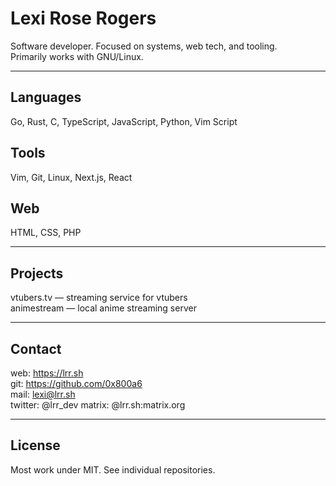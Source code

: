 Lexi Rose Rogers
================

Software developer. Focused on systems, web tech, and tooling.  
Primarily works with GNU/Linux.

---

Languages
----------
Go, Rust, C, TypeScript, JavaScript, Python, Vim Script

Tools
-----
Vim, Git, Linux, Next.js, React

Web
---
HTML, CSS, PHP

---

Projects
---------
vtubers.tv — streaming service for vtubers  
animestream — local anime streaming server  

---

Contact
--------
web: https://lrr.sh  
git: https://github.com/0x800a6  
mail: lexi@lrr.sh  
twitter: @lrr_dev
matrix: @lrr.sh:matrix.org  

---

License
--------
Most work under MIT. See individual repositories.

